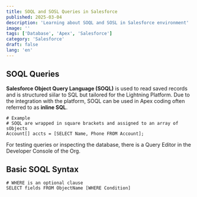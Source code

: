 ```yaml
---
title: SOQL and SOSL Queries in Salesforce
published: 2025-03-04
description: 'Learning about SOQL and SOSL in Salesforce environment'
image: ''
tags: ['Database', 'Apex', 'Salesforce']
category: 'Salesforce'
draft: false 
lang: 'en'
---
```


## SOQL Queries
<b>Salesforce Object Query Language (SOQL)</b> is used to read saved records and is structured siilar to SQL but tailored for the Lightning Platform. Due to the integration with the platform, SOQL can be used in Apex coding often referred to as <b>inline SQL</b>. 

```apex
# Example 
# SOQL are wrapped in square brackets and assigned to an array of sObjects
Account[] accts = [SELECT Name, Phone FROM Account];
```

For testing queries or inspecting the database, there is a Query Editor in the Developer Console of the Org. 

## Basic SOQL Syntax
```apex
# WHERE is an optional clause
SELECT fields FROM ObjectName [WHERE Condition]
```
